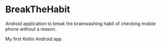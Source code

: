 # BreakTheHabit
Android application to break the brainwashing habit of checking mobile phone without a reason.

My first Kotlin Android app.